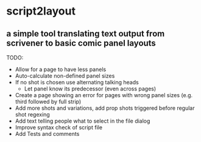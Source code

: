 # script2layout
## a simple tool translating text output from scrivener to basic comic panel layouts

TODO:
* Allow for a page to have less panels
* Auto-calculate non-defined panel sizes
* If no shot is chosen use alternating talking heads
  * Let panel know its predecessor (even across pages)
* Create a page showing an error for pages with wrong panel sizes (e.g. third followed by full strip)
* Add more shots and variations, add prop shots triggered before regular shot regexing
* Add text telling people what to select in the file dialog
* Improve syntax check of script file
* Add Tests and comments
